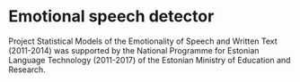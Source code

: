 # Emotional speech detector

Project Statistical Models of the Emotionality of Speech and Written Text (2011-2014)  was supported by the National Programme for Estonian Language Technology (2011-2017) of the Estonian Ministry of Education and Research.
